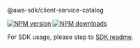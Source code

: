 @aws-sdk/client-service-catalog

[![NPM version](https://img.shields.io/npm/v/@aws-sdk/client-service-catalog/beta.svg)](https://www.npmjs.com/package/@aws-sdk/client-service-catalog)
[![NPM downloads](https://img.shields.io/npm/dm/@aws-sdk/client-service-catalog.svg)](https://www.npmjs.com/package/@aws-sdk/client-service-catalog)

For SDK usage, please step to [SDK readme](https://github.com/aws/aws-sdk-js-v3).

